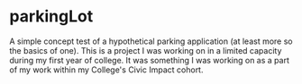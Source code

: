 # parkingLot
A simple concept test of a hypothetical parking application (at least more so the basics of one).
This is a project I was working on in a limited capacity during my first year of college. It was something I was working on as a part of my work
within my College's Civic Impact cohort.
